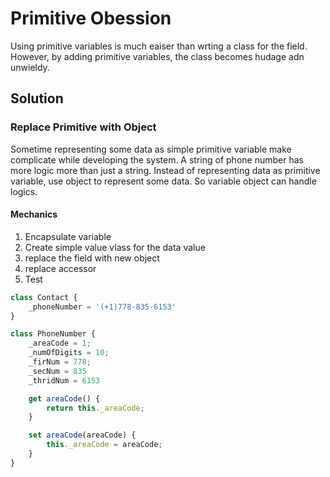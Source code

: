 # Primitive Obession
Using primitive variables is much eaiser than wrting a class for the field. 
However, by adding primitive variables, the class becomes hudage adn unwieldy. 

## Solution
### Replace Primitive with Object
Sometime representing some data as simple primitive variable make complicate while developing the system.
A string of phone number has more logic more than just a string. Instead of representing data as primitive variable, use object to represent some data.
So variable object can handle logics.

#### Mechanics
1. Encapsulate variable
2. Create simple value vlass for the data value
3. replace the field with new object
4. replace accessor
5. Test

```ts
class Contact {
    _phoneNumber = '(+1)778-835-6153'
}

class PhoneNumber {
    _areaCode = 1;
    _numOfDigits = 10;
    _firNum = 778;
    _secNum = 835
    _thridNum = 6153

    get areaCode() {
        return this._areaCode;
    }

    set areaCode(areaCode) {
        this._areaCode = areaCode;
    }
}
```
